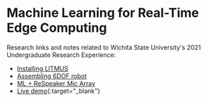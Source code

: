 # Machine Learning for Real-Time Edge Computing
Research links and notes related to Wichita State University's 2021 Undergraduate Research Experience:

* [Installing LITMUS](/os/install_litmus_pi.md)
* [Assembling 6DOF robot](rob/assemble_rob.md)
* [ML + ReSpeaker Mic Array](ml/ml_overview.md)
* [Live demo](https://youtu.be/WDiV9RENn5g){:target="_blank"}
